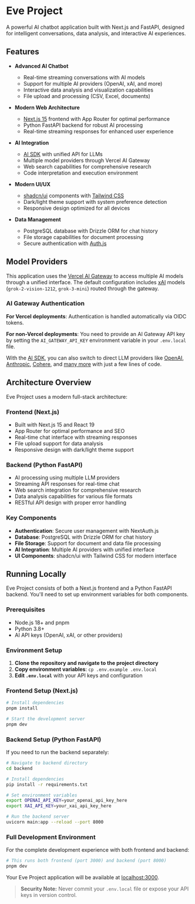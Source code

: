 # Eve Project

A powerful AI chatbot application built with Next.js and FastAPI, designed for intelligent conversations, data analysis, and interactive AI experiences.

## Features

- **Advanced AI Chatbot**
  - Real-time streaming conversations with AI models
  - Support for multiple AI providers (OpenAI, xAI, and more)
  - Interactive data analysis and visualization capabilities
  - File upload and processing (CSV, Excel, documents)
  
- **Modern Web Architecture**
  - [Next.js 15](https://nextjs.org) frontend with App Router for optimal performance
  - Python FastAPI backend for robust AI processing
  - Real-time streaming responses for enhanced user experience
  
- **AI Integration**
  - [AI SDK](https://ai-sdk.dev/docs/introduction) with unified API for LLMs
  - Multiple model providers through Vercel AI Gateway
  - Web search capabilities for comprehensive research
  - Code interpretation and execution environment

- **Modern UI/UX**
  - [shadcn/ui](https://ui.shadcn.com) components with [Tailwind CSS](https://tailwindcss.com)
  - Dark/light theme support with system preference detection
  - Responsive design optimized for all devices

- **Data Management**
  - PostgreSQL database with Drizzle ORM for chat history
  - File storage capabilities for document processing
  - Secure authentication with [Auth.js](https://authjs.dev)

## Model Providers

This application uses the [Vercel AI Gateway](https://vercel.com/docs/ai-gateway) to access multiple AI models through a unified interface. The default configuration includes [xAI](https://x.ai) models (`grok-2-vision-1212`, `grok-3-mini`) routed through the gateway.

### AI Gateway Authentication

**For Vercel deployments**: Authentication is handled automatically via OIDC tokens.

**For non-Vercel deployments**: You need to provide an AI Gateway API key by setting the `AI_GATEWAY_API_KEY` environment variable in your `.env.local` file.

With the [AI SDK](https://ai-sdk.dev/docs/introduction), you can also switch to direct LLM providers like [OpenAI](https://openai.com), [Anthropic](https://anthropic.com), [Cohere](https://cohere.com/), and [many more](https://ai-sdk.dev/providers/ai-sdk-providers) with just a few lines of code.

## Architecture Overview

Eve Project uses a modern full-stack architecture:

### Frontend (Next.js)
- Built with Next.js 15 and React 19
- App Router for optimal performance and SEO
- Real-time chat interface with streaming responses
- File upload support for data analysis
- Responsive design with dark/light theme support

### Backend (Python FastAPI)
- AI processing using multiple LLM providers
- Streaming API responses for real-time chat
- Web search integration for comprehensive research
- Data analysis capabilities for various file formats
- RESTful API design with proper error handling

### Key Components
- **Authentication**: Secure user management with NextAuth.js
- **Database**: PostgreSQL with Drizzle ORM for chat history
- **File Storage**: Support for document and data file processing
- **AI Integration**: Multiple AI providers with unified interface
- **UI Components**: shadcn/ui with Tailwind CSS for modern interface

## Running Locally

Eve Project consists of both a Next.js frontend and a Python FastAPI backend. You'll need to set up environment variables for both components.

### Prerequisites

- Node.js 18+ and pnpm
- Python 3.8+
- AI API keys (OpenAI, xAI, or other providers)

### Environment Setup

1. **Clone the repository and navigate to the project directory**
2. **Copy environment variables**: `cp .env.example .env.local`
3. **Edit `.env.local`** with your API keys and configuration

### Frontend Setup (Next.js)

```bash
# Install dependencies
pnpm install

# Start the development server
pnpm dev
```

### Backend Setup (Python FastAPI)

If you need to run the backend separately:

```bash
# Navigate to backend directory
cd backend

# Install dependencies
pip install -r requirements.txt

# Set environment variables
export OPENAI_API_KEY=your_openai_api_key_here
export XAI_API_KEY=your_xai_api_key_here

# Run the backend server
uvicorn main:app --reload --port 8000
```

### Full Development Environment

For the complete development experience with both frontend and backend:

```bash
# This runs both frontend (port 3000) and backend (port 8000)
pnpm dev
```

Your Eve Project application will be available at [localhost:3000](http://localhost:3000).

> **Security Note:** Never commit your `.env.local` file or expose your API keys in version control.
